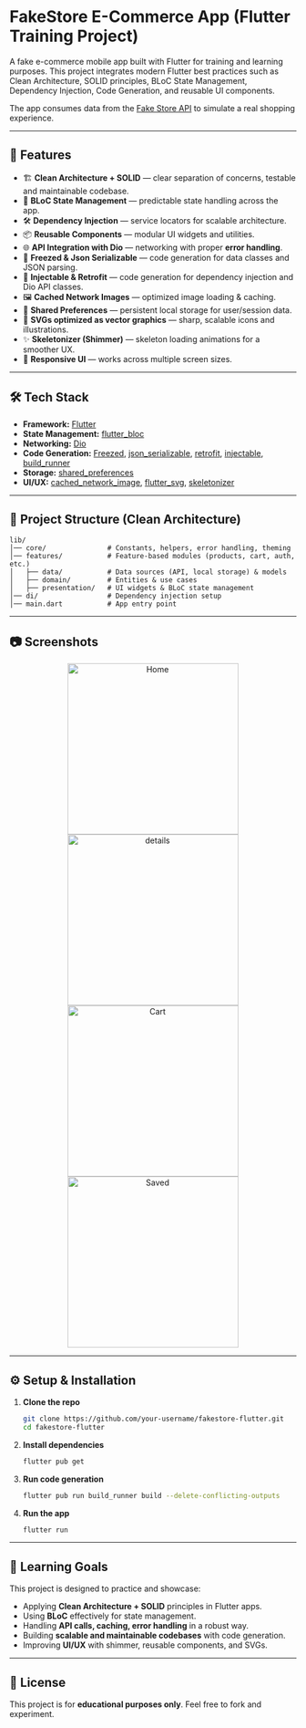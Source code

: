 # FakeStore E-Commerce App (Flutter Training Project)

A fake e-commerce mobile app built with Flutter for training and learning purposes.
This project integrates modern Flutter best practices such as Clean Architecture, SOLID principles, BLoC State Management, Dependency Injection, Code Generation, and reusable UI components.

The app consumes data from the [Fake Store API](https://fakestoreapi.com/) to simulate a real shopping experience.

---

## 🚀 Features

* 🏗 **Clean Architecture + SOLID** — clear separation of concerns, testable and maintainable codebase.
* 🔄 **BLoC State Management** — predictable state handling across the app.
* 🛠 **Dependency Injection** — service locators for scalable architecture.
* 📦 **Reusable Components** — modular UI widgets and utilities.
* 🌐 **API Integration with Dio** — networking with proper **error handling**.
* 🧊 **Freezed & Json Serializable** — code generation for data classes and JSON parsing.
* 💉 **Injectable & Retrofit** — code generation for dependency injection and Dio API classes.
* 🖼 **Cached Network Images** — optimized image loading & caching.
* 💾 **Shared Preferences** — persistent local storage for user/session data.
* 🎨 **SVGs optimized as vector graphics** — sharp, scalable icons and illustrations.
* ✨ **Skeletonizer (Shimmer)** — skeleton loading animations for a smoother UX.
* 📱 **Responsive UI** — works across multiple screen sizes.

---

## 🛠 Tech Stack

* **Framework:** [Flutter](https://flutter.dev/)
* **State Management:** [flutter\_bloc](https://pub.dev/packages/flutter_bloc)
* **Networking:** [Dio](https://pub.dev/packages/dio)
* **Code Generation:** [Freezed](https://pub.dev/packages/freezed), [json\_serializable](https://pub.dev/packages/json_serializable), [retrofit](https://pub.dev/packages/retrofit), [injectable](https://pub.dev/packages/injectable), [build\_runner](https://pub.dev/packages/build_runner)
* **Storage:** [shared\_preferences](https://pub.dev/packages/shared_preferences)
* **UI/UX:** [cached\_network\_image](https://pub.dev/packages/cached_network_image), [flutter\_svg](https://pub.dev/packages/flutter_svg), [skeletonizer](https://pub.dev/packages/skeletonizer)

---

## 📂 Project Structure (Clean Architecture)

```
lib/
│── core/               # Constants, helpers, error handling, theming
│── features/           # Feature-based modules (products, cart, auth, etc.)
│   ├── data/           # Data sources (API, local storage) & models
│   ├── domain/         # Entities & use cases
│   ├── presentation/   # UI widgets & BLoC state management
│── di/                 # Dependency injection setup
│── main.dart           # App entry point
```

---

## 📷 Screenshots
<div align="center">
<img width="300" alt="Home" src="https://github.com/user-attachments/assets/15c2d27a-6049-4eea-aed8-bdb8f0d92b1d" />
<img width="300" alt="details" src="https://github.com/user-attachments/assets/82914058-fb79-45f6-9bea-be9e5b6d7f7f" />
<img width="300" alt="Cart" src="https://github.com/user-attachments/assets/e0e06231-139e-488d-acd1-f7c6aec3612e" />
<img width="300" alt="Saved" src="https://github.com/user-attachments/assets/0bce4977-9c3e-4422-b073-9543977d0689" />
</div>

---

## ⚙️ Setup & Installation

1. **Clone the repo**

   ```bash
   git clone https://github.com/your-username/fakestore-flutter.git
   cd fakestore-flutter
   ```

2. **Install dependencies**

   ```bash
   flutter pub get
   ```

3. **Run code generation**

   ```bash
   flutter pub run build_runner build --delete-conflicting-outputs
   ```

4. **Run the app**

   ```bash
   flutter run
   ```

---

## 🎯 Learning Goals

This project is designed to practice and showcase:

* Applying **Clean Architecture + SOLID** principles in Flutter apps.
* Using **BLoC** effectively for state management.
* Handling **API calls, caching, error handling** in a robust way.
* Building **scalable and maintainable codebases** with code generation.
* Improving **UI/UX** with shimmer, reusable components, and SVGs.

---

## 📜 License

This project is for **educational purposes only**. Feel free to fork and experiment.
